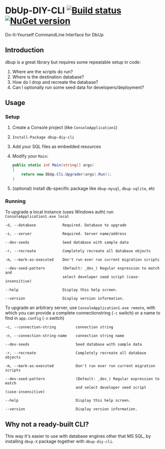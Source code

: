 # DbUp-DIY-CLI [![Build status][av-badge]][build] [![NuGet version][nuget-badge]][nuget-link]

Do-It-Yourself CommandLine Interface for DbUp

## Introduction

dbup is a great library but requires some repeatable setup in code:

1. Where are the scripts do run?
1. Where is the destination database?
1. How do I drop and recreate the database?
1. Can I optionally run some seed data for developers/deployment?

## Usage

### Setup

1. Create a Console project (like `ConsoleApplication1`)
1. `Install-Package dbup-diy-cli`
1. Add your SQL files as embedded resources
1. Modify your `Main`:

    ``` c#
    public static int Main(string[] args)
    {
        return new DbUp.Cli.Upgrader(args).Run();
    }
    ```
        
1. (optional) install db-specific package like `dbup-mysql`, `dbup-sqlite`, etc

### Running
    
To upgrade a local instance (uses Windows auth) run `ConsoleApplication1.exe local`
    
```
-d, --database            Required. Database to upgrade

-s, --server              Required. Server name/address

--dev-seeds               Seed database with sample data

-r, --recreate            Completely recreate all database objects

-m, --mark-as-executed    Don't run ever run current migration scripts

--dev-seed-pattern        (Default: _dev_) Regular expression to match and
                          select developer seed script (case-insensitive)

--help                    Display this help screen.

--version                 Display version information.
```

To upgrade an arbitrary server, use `ConsoleApplication1.exe remote`, with which you can provide a complete 
connectionstring (`-c` switch) or a name to find in `app.config` (`-n` switch)

```
-c, --connection-string         connection string

-n, --connection-string-name    connection string name

--dev-seeds                     Seed database with sample data

-r, --recreate                  Completely recreate all database objects

-m, --mark-as-executed          Don't run ever run current migration scripts

--dev-seed-pattern              (Default: _dev_) Regular expression to match
                                and select developer seed script (case-insensitive)

--help                          Display this help screen.

--version                       Display version information.
```

## Why not a ready-built CLI?

This way it's easier to use with database engines other that MS SQL, by installing `dbup-X` package together with 
`dbup-diy-cli`.

[av-badge]: https://ci.appveyor.com/api/projects/status/hvhilv1f12n6dl52/branch/master?svg=true
[build]: https://ci.appveyor.com/project/tpluscode78631/dbup-diy-cli/branch/master
[nuget-badge]: https://badge.fury.io/nu/dbup-diy-cli.svg
[nuget-link]: https://badge.fury.io/nu/dbup-diy-cli

